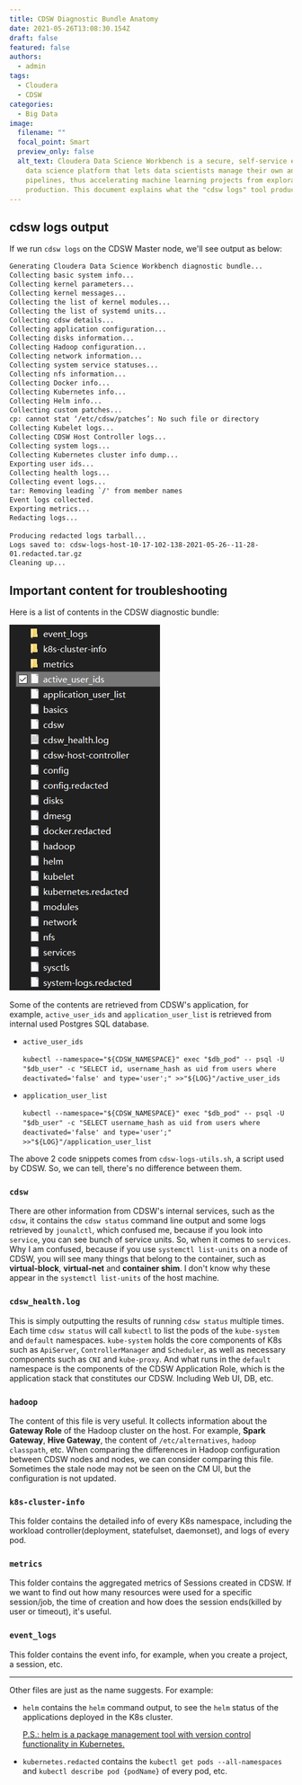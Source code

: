 ```yaml
---
title: CDSW Diagnostic Bundle Anatomy
date: 2021-05-26T13:08:30.154Z
draft: false
featured: false
authors:
  - admin
tags:
  - Cloudera
  - CDSW
categories:
  - Big Data
image:
  filename: ""
  focal_point: Smart
  preview_only: false
  alt_text: Cloudera Data Science Workbench is a secure, self-service enterprise
    data science platform that lets data scientists manage their own analytics
    pipelines, thus accelerating machine learning projects from exploration to
    production. This document explains what the "cdsw logs" tool produces.
---
```

## cdsw logs output

If we run `cdsw logs` on the CDSW Master node, we'll see output as below:

```plaintext
Generating Cloudera Data Science Workbench diagnostic bundle...
Collecting basic system info...
Collecting kernel parameters...
Collecting kernel messages...
Collecting the list of kernel modules...
Collecting the list of systemd units...
Collecting cdsw details...
Collecting application configuration...
Collecting disks information...
Collecting Hadoop configuration...
Collecting network information...
Collecting system service statuses...
Collecting nfs information...
Collecting Docker info...
Collecting Kubernetes info...
Collecting Helm info...
Collecting custom patches...
cp: cannot stat ‘/etc/cdsw/patches’: No such file or directory
Collecting Kubelet logs...
Collecting CDSW Host Controller logs...
Collecting system logs...
Collecting Kubernetes cluster info dump...
Exporting user ids...
Collecting health logs...
Collecting event logs...
tar: Removing leading `/' from member names
Event logs collected.
Exporting metrics...
Redacting logs...

Producing redacted logs tarball...
Logs saved to: cdsw-logs-host-10-17-102-138-2021-05-26--11-28-01.redacted.tar.gz
Cleaning up...
```

## Important content for troubleshooting

Here is a list of contents in the CDSW diagnostic bundle:

![contents of CDSW diagnostic bundle](cdsw_bundle_contents.png)

Some of the contents are retrieved from CDSW's application, for example, `active_user_ids` and `application_user_list` is retrieved from internal used Postgres SQL database.

- `active_user_ids`



    `kubectl --namespace="${CDSW_NAMESPACE}" exec "$db_pod" -- psql -U "$db_user" -c "SELECT id, username_hash as uid from users where deactivated='false' and type='user';" >>"${LOG}"/active_user_ids`



- `application_user_list`



    `kubectl --namespace="${CDSW_NAMESPACE}" exec "$db_pod" -- psql -U "$db_user" -c "SELECT username_hash as uid from users where deactivated='false' and type='user';" >>"${LOG}"/application_user_list`



The above 2 code snippets comes from `cdsw-logs-utils.sh`, a script used by
CDSW.
So, we can tell, there's no difference between them.

### `cdsw`



There are other information from CDSW's internal services, such as the `cdsw`,
it contains the `cdsw status` command line output and some logs retrieved by
`jounalctl`, which confused me, because if you look into `service`, you can see
bunch of service units.
So, when it comes to `services`. Why I am confused, because if you use `systemctl list-units` on a node of CDSW, you will see many things that belong to the container, such as **virtual-block**, **virtual-net** and **container shim**. I don't know why these appear in the `systemctl list-units` of the host machine.

### `cdsw_health.log`



This is simply outputting the results of running `cdsw status` multiple times.
Each time `cdsw status` will call `kubectl` to list the pods of the `kube-system` and `default` namespaces. `kube-system` holds the core components of K8s such as `ApiServer`, `ControllerManager` and `Scheduler`, as well as necessary components such as `CNI` and `kube-proxy`.
And what runs in the `default` namespace is the components of the CDSW Application Role, which is the application stack that constitutes our CDSW. Including Web UI, DB, etc.

### `hadoop`



The content of this file is very useful. It collects information about the **Gateway Role** of the Hadoop cluster on the host.
For example, **Spark Gateway**, **Hive Gateway**, the content of `/etc/alternatives`, `hadoop classpath`, etc.
When comparing the differences in Hadoop configuration between CDSW nodes and nodes, we can consider comparing this file. Sometimes the stale node may not be seen on the CM UI, but the configuration is not updated.

### `k8s-cluster-info`



This folder contains the detailed info of every K8s namespace, including the
workload controller(deployment, statefulset, daemonset), and logs of every pod.



### `metrics`



This folder contains the aggregated metrics of Sessions created in CDSW.
If we want to find out how many resources were used for a specific session/job,
the time of creation and how does the session ends(killed by user or timeout),
it's useful.


### `event_logs`



This folder contains the event info, for example, when you create a project,
a session, etc.

---



Other files are just as the name suggests. For example:



- `helm` contains the `helm` command output, to see the `helm` status of the applications deployed in the K8s cluster.



    <ins>P.S.: helm is a package management tool with version control functionality in Kubernetes.</ins>



- `kubernetes.redacted` contains the `kubectl get pods --all-namespaces` and `kubectl describe pod {podName}` of every pod, etc.
